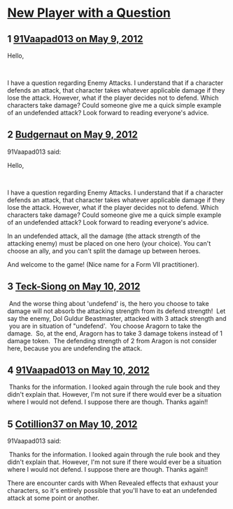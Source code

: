 # [New Player with a Question](https://community.fantasyflightgames.com/topic/64312-new-player-with-a-question/)

## 1 [91Vaapad013 on May 9, 2012](https://community.fantasyflightgames.com/topic/64312-new-player-with-a-question/?do=findComment&comment=628541)

Hello,

 

I have a question regarding Enemy Attacks. I understand that if a character defends an attack, that character takes whatever applicable damage if they lose the attack. However, what if the player decides not to defend. Which characters take damage? Could someone give me a quick simple example of an undefended attack? Look forward to reading everyone's advice.

## 2 [Budgernaut on May 9, 2012](https://community.fantasyflightgames.com/topic/64312-new-player-with-a-question/?do=findComment&comment=628544)

91Vaapad013 said:

Hello,

 

I have a question regarding Enemy Attacks. I understand that if a character defends an attack, that character takes whatever applicable damage if they lose the attack. However, what if the player decides not to defend. Which characters take damage? Could someone give me a quick simple example of an undefended attack? Look forward to reading everyone's advice.



In an undefended attack, all the damage (the attack strength of the attacking enemy) must be placed on one hero (your choice). You can't choose an ally, and you can't split the damage up between heroes.

And welcome to the game! (Nice name for a Form VII practitioner).

## 3 [Teck-Siong on May 10, 2012](https://community.fantasyflightgames.com/topic/64312-new-player-with-a-question/?do=findComment&comment=629184)

 And the worse thing about 'undefend' is, the hero you choose to take damage will not absorb the attacking strength from its defend strength!  Let say the enemy, Dol Guldur Beastmaster, attacked with 3 attack strength and  you are in situation of "undefend'.  You choose Aragorn to take the damage.  So, at the end, Aragorn has to take 3 damage tokens instead of 1 damage token.  The defending strength of 2 from Aragon is not consider here, because you are undefending the attack. 

## 4 [91Vaapad013 on May 10, 2012](https://community.fantasyflightgames.com/topic/64312-new-player-with-a-question/?do=findComment&comment=629228)

 Thanks for the information. I looked again through the rule book and they didn't explain that. However, I'm not sure if there would ever be a situation where I would not defend. I suppose there are though. Thanks again!!

## 5 [Cotillion37 on May 10, 2012](https://community.fantasyflightgames.com/topic/64312-new-player-with-a-question/?do=findComment&comment=629244)

91Vaapad013 said:

 Thanks for the information. I looked again through the rule book and they didn't explain that. However, I'm not sure if there would ever be a situation where I would not defend. I suppose there are though. Thanks again!!



There are encounter cards with When Revealed effects that exhaust your characters, so it's entirely possible that you'll have to eat an undefended attack at some point or another.

